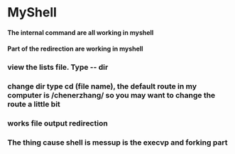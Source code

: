 # MyShell

#### The internal command are all working in myshell
#### Part of the redirection are working in myshell 

### view the lists file. Type -- dir
### change dir type cd (file name), the default route in my computer is /chenerzhang/ so you may want to change the route a little bit

### works file output redirection
### The thing cause shell is messup is the execvp and forking part 







  





